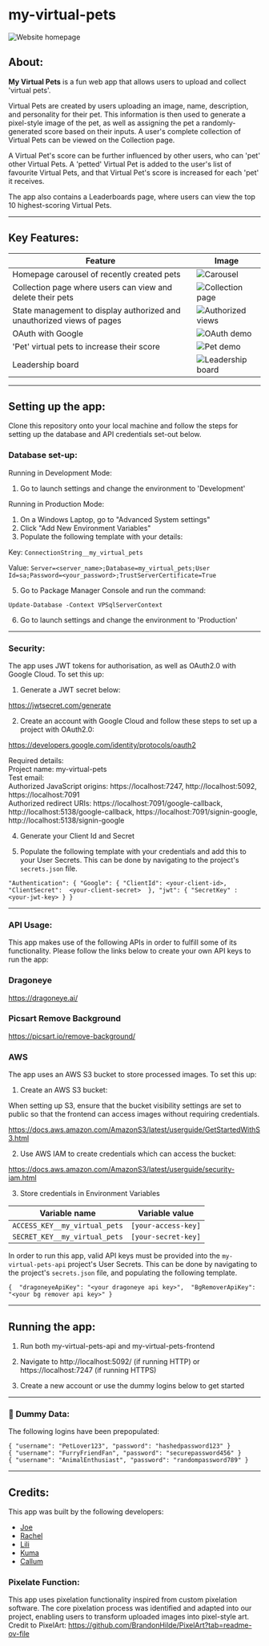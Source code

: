 # my-virtual-pets

![Website homepage](https://github.com/Sephdot/my-virtual-pets/blob/baf453fbd6738aab32a37bf7b9c68aeec9762642/my-virtual-pets/readme-images/homepage.gif)

## About:

<b>My Virtual Pets</b> is a fun web app that allows users to upload and collect 'virtual pets'.

Virtual Pets are created by users uploading an image, name, description, and personality for their pet. This information is then used to generate a pixel-style image of the pet, as well as assigning the pet a randomly-generated score based on their inputs. A user's complete collection of Virtual Pets can be viewed on the Collection page.

A Virtual Pet's score can be further influenced by other users, who can 'pet' other Virtual Pets. A 'petted' Virtual Pet is added to the user's list of favourite Virtual Pets, and that Virtual Pet's score is increased for each 'pet' it receives.

The app also contains a Leaderboards page, where users can view the top 10 highest-scoring Virtual Pets.

__________________________________

## Key Features: 

| Feature    | Image |
| -------- | ------- |
| Homepage carousel of recently created pets | ![Carousel](https://github.com/Sephdot/my-virtual-pets/blob/881910e0acd4136d36184b6ea698d3852479f5a0/my-virtual-pets/readme-images/carousel.gif) |
| Collection page where users can view and delete their pets | ![Collection page](https://github.com/Sephdot/my-virtual-pets/blob/881910e0acd4136d36184b6ea698d3852479f5a0/my-virtual-pets/readme-images/collection.gif) |
| State management to display authorized and unauthorized views of pages  | ![Authorized views](https://github.com/Sephdot/my-virtual-pets/blob/baf453fbd6738aab32a37bf7b9c68aeec9762642/my-virtual-pets/readme-images/auth%20page.png)    |
| OAuth with Google | ![OAuth demo](https://github.com/Sephdot/my-virtual-pets/blob/baf453fbd6738aab32a37bf7b9c68aeec9762642/my-virtual-pets/readme-images/OAuth.gif)   |
| 'Pet' virtual pets to increase their score    | ![Pet demo](https://github.com/Sephdot/my-virtual-pets/blob/baf453fbd6738aab32a37bf7b9c68aeec9762642/my-virtual-pets/readme-images/petting.gif)   |
| Leadership board | ![Leadership board](https://github.com/Sephdot/my-virtual-pets/blob/9b7f5efd6bcf020b579e2197c1363aaf3f6ec76e/my-virtual-pets/readme-images/leaderboard.gif) |

__________________________________

## Setting up the app: 

Clone this repository onto your local machine and follow the steps for setting up the database and API credentials set-out below. 

### Database set-up: 

Running in Development Mode: 

1. Go to launch settings and change the environment to 'Development'

Running in Production Mode: 
1. On a Windows Laptop, go to "Advanced System settings"
2. Click "Add New Environment Variables"
3. Populate the following template with your details:

Key: `ConnectionString__my_virtual_pets`

Value: `Server=<server_name>;Database=my_virtual_pets;User Id=sa;Password=<your_password>;TrustServerCertificate=True`

5. Go to Package Manager Console and run the command:

  `Update-Database -Context VPSqlServerContext`

6. Go to launch settings and change the environment to 'Production'

__________________________________

### Security: 

The app uses JWT tokens for authorisation, as well as OAuth2.0 with Google Cloud. To set this up: 

1. Generate a JWT secret below:

https://jwtsecret.com/generate

2. Create an account with Google Cloud and follow these steps to set up a project with OAuth2.0: 

https://developers.google.com/identity/protocols/oauth2

Required details: 
<br/>
Project name: my-virtual-pets
<br/>
Test email: <your-gmail>
<br/>
Authorized JavaScript origins: https://localhost:7247, http://localhost:5092, https://localhost:7091
<br/>
Authorized redirect URIs: https://localhost:7091/google-callback, http://localhost:5138/google-callback, https://localhost:7091/signin-google, http://localhost:5138/signin-google
<br/>

4. Generate your Client Id and Secret 


5. Populate the following template with your credentials and add this to your User Secrets. This can be done by navigating to the project's ` secrets.json ` file. 

`"Authentication": {
  "Google": {
    "ClientId": <your-client-id>,
    "ClientSecret":  <your-client-secret>  },
  "jwt": {
    "SecretKey" :  <your-jwt-key>
  }
}
`

__________________________________

### API Usage:

This app makes use of the following APIs in order to fulfill some of its functionality. Please follow the links below to create your own API keys to run the app:

### Dragoneye
https://dragoneye.ai/

### Picsart Remove Background
https://picsart.io/remove-background/

### AWS 

The app uses an AWS S3 bucket to store processed images. To set this up: 

1. Create an AWS S3 bucket:

When setting up S3, ensure that the bucket visibility settings are set to public so that the frontend can access images without requiring credentials.

https://docs.aws.amazon.com/AmazonS3/latest/userguide/GetStartedWithS3.html

2. Use AWS IAM to create credentials which can access the bucket: 

https://docs.aws.amazon.com/AmazonS3/latest/userguide/security-iam.html

3. Store credentials in Environment Variables

| Variable name                 | Variable value      |
| ----------------------------- | ------------------- |
| `ACCESS_KEY__my_virtual_pets` | `[your-access-key]` |
| `SECRET_KEY__my_virtual_pets` | `[your-secret-key]` |

In order to run this app, valid API keys must be provided into the ` my-virtual-pets-api ` project's User Secrets. This can be done by navigating to the project's ` secrets.json ` file, and populating the following template.

`` {  "dragoneyeApiKey": "<your dragoneye api key>", 
  "BgRemoverApiKey": "<your bg remover api key>" } ``

__________________________________

## Running the app: 

<!-----info on running the app here backend & frontend ------>

1. Run both my-virtual-pets-api and my-virtual-pets-frontend

2. Navigate to http://localhost:5092/ (if running HTTP) or  https://localhost:7247 (if running HTTPS)

3. Create a new account or use the dummy logins below to get started

__________________________________

### 👥 Dummy Data: 

The following logins have been prepopulated:

` { "username": "PetLover123", "password": "hashedpassword123" } `
<br/>
` { "username": "FurryFriendFan", "password": "securepassword456" } `
<br/>
` { "username": "AnimalEnthusiast", "password": "randompassword789" } `
<br/>

__________________________________


## Credits: 

This app was built by the following developers: 

- [Joe](https://github.com/Sephdot)
- [Rachel](https://github.com/Rachel-Tookey)
- [Lili](https://github.com/padlichan)
- [Kuma](https://github.com/kkaisi3)
- [Callum](https://github.com/stripi)

### Pixelate Function:

This app uses pixelation functionality inspired from custom pixelation software. The core pixelation process was identified and adapted into our project, enabling users to transform uploaded images into pixel-style art. Credit to PixelArt: https://github.com/BrandonHilde/PixelArt?tab=readme-ov-file
